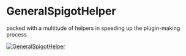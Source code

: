 # GeneralSpigotHelper
packed with a multitude of helpers in speeding up the plugin-making process

[![GeneralSpigotHelper](https://jitpack.io/v/Fotohh/GeneralSpigotHelper.svg)](https://jitpack.io/#Fotohh/GeneralSpigotHelper)
